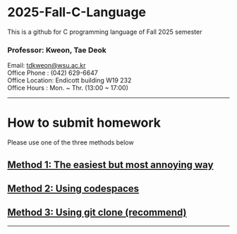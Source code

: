 # 2025-Fall-C-Language
This is a github for C programming language of Fall 2025 semester

### Professor: Kweon, Tae Deok  
   Email: tdkweon@wsu.ac.kr  
   Office Phone   : (042) 629-6647  
   Office Location: Endicott building W19 232  
   Office Hours   : Mon. ~ Thr. (13:00 ~ 17:00)  

---

# **How to submit homework**
Please use one of the three methods below

## [Method 1: The easiest but most annoying way](_markup/method1.md)

## [Method 2: Using codespaces](_markup/method2.md)

## [Method 3: Using git clone (recommend) ](_markup/method3.md)

---
